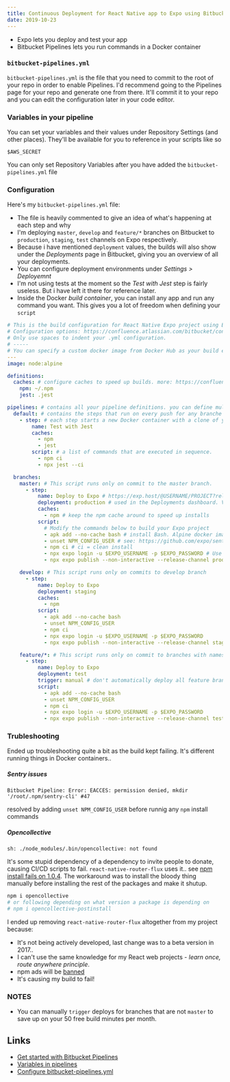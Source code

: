 ```yaml
---
title: Continuous Deployment for React Native app to Expo using Bitbucket Pipelines
date: 2019-10-23
---
```


- Expo lets you deploy and test your app
- Bitbucket Pipelines lets you run commands in a Docker container

### `bitbucket-pipelines.yml`

`bitbucket-pipelines.yml` is the file that you need to commit to the root of your repo in order to enable Pipelines. I'd recommend going to the Pipelines page for your repo and generate one from there. It'll commit it to your repo and you can edit the configuration later in your code editor. 


### Variables in your pipeline

You can set your variables and their values under Repository Settings (and other places). They'll be available for you to reference in your scripts like so

```
$AWS_SECRET
```

You can only set Repository Variables after you have added the `bitbucket-pipelines.yml` file

### Configuration

Here's my `bitbucket-pipelines.yml` file:

- The file is heavily commented to give an idea of what's happening at each step and why
- I'm deploying `master`, `develop` and `feature/*` branches on Bitbucket to `production`, `staging`, `test` channels on Expo respectively.
- Because i have mentioned `deployment` values, the builds will also show under the _Deployments_ page in Bitbucket, giving you an overview of all your deployments.
- You can configure deployment environments under _Settings > Deployemnt_
- I'm not using tests at the moment so the _Test with Jest_ step is fairly useless. But i have left it there for reference later.
- Inside the Docker _build container_, you can install any app and run any command you want. This gives you a lot of freedom when defining your `script`

```yaml
# This is the build configuration for React Native Expo project using Bitbucket Pipelines.
# Configuration options: https://confluence.atlassian.com/bitbucket/configure-bitbucket-pipelines-yml-792298910.html
# Only use spaces to indent your .yml configuration.
# -----
# You can specify a custom docker image from Docker Hub as your build environment.
---
image: node:alpine

definitions:
  caches: # configure caches to speed up builds. more: https://confluence.atlassian.com/bitbucket/caching-dependencies-895552876.html
    npm: ~/.npm
    jest: .jest

pipelines: # contains all your pipeline definitions. you can define multiple pipelines in the configuration file
  default: # contains the steps that run on every push for any branche that isn't specifically added in this config.
    - step: # each step starts a new Docker container with a clone of your repository, then runs the contents of your script section.
        name: Test with Jest
        caches:
          - npm
          - jest
        script: # a list of commands that are executed in sequence.
          - npm ci
          - npx jest --ci

  branches:
    master: # This script runs only on commit to the master branch.
      - step:
          name: Deploy to Expo # https://exp.host/@USERNAME/PROJECT?release-channel=CHANNEL
          deployment: production # used in the Deployments dashboard. Valid values are: test, staging, or production.
          caches:
            - npm # keep the npm cache around to speed up installs
          script:
            # Modify the commands below to build your Expo project
            - apk add --no-cache bash # install Bash. Alpine docker image doesn't have bash installed by default.
            - unset NPM_CONFIG_USER # see: https://github.com/expo/sentry-expo/pull/26#issuecomment-453822980
            - npm ci # ci = clean install
            - npx expo login -u $EXPO_USERNAME -p $EXPO_PASSWORD # Use variables defined in Repository Settings
            - npx expo publish --non-interactive --release-channel production

    develop: # This script runs only on commits to develop branch
      - step:
          name: Deploy to Expo
          deployment: staging
          caches:
            - npm
          script:
            - apk add --no-cache bash
            - unset NPM_CONFIG_USER
            - npm ci
            - npx expo login -u $EXPO_USERNAME -p $EXPO_PASSWORD
            - npx expo publish --non-interactive --release-channel staging

    feature/*: # This script runs only on commit to branches with names that match the feature/* pattern.
      - step:
          name: Deploy to Expo
          deployment: test
          trigger: manual # don't automatically deploy all feature branches, save up on build minutes
          script:
            - apk add --no-cache bash
            - unset NPM_CONFIG_USER
            - npm ci
            - npx expo login -u $EXPO_USERNAME -p $EXPO_PASSWORD
            - npx expo publish --non-interactive --release-channel test
```


### Trubleshooting

Ended up troubleshooting quite a bit as the build kept failing. It's different running things in Docker containers..

##### Sentry issues

```
Bitbucket Pipeline: Error: EACCES: permission denied, mkdir '/root/.npm/sentry-cli' #47
```

resolved by adding `unset NPM_CONFIG_USER` before runnig any `npm` install commands

##### Opencollective

```
sh: ./node_modules/.bin/opencollective: not found
```

It's some stupid dependency of a dependency to invite people to donate, causing CI/CD scripts to fail. `react-native-router-flux` uses it.. see [npm install fails on 1.0.4](https://github.com/opencollective/opencollective-cli/issues/3). The workaround was to install the bloody thing manually before installing the rest of the packages and make it shutup.

```bash
npm i opencollective
# or following depending on what version a package is depending on
# npm i opencollective-postinstall
```

I ended up removing `react-native-router-flux` altogether from my project because:

- It's not being actively developed, last change was to a beta version in 2017..
- I can't use the same knowledge for my React web projects - _learn once, route anywhere principle_.
- npm ads will be [banned](https://www.zdnet.com/article/npm-bans-terminal-ads/)
- It's causing my build to fail!


### NOTES

- You can manually `trigger` deploys for branches that are not `master` to save up on your 50 free build minutes per month.

Links
---

- [Get started with Bitbucket Pipelines](https://confluence.atlassian.com/bitbucket/get-started-with-bitbucket-pipelines-792298921.html)
- [Variables in pipelines](https://confluence.atlassian.com/bitbucket/variables-in-pipelines-794502608.html)
- [Configure bitbucket-pipelines.yml](https://confluence.atlassian.com/bitbucket/configure-bitbucket-pipelines-yml-792298910.html)